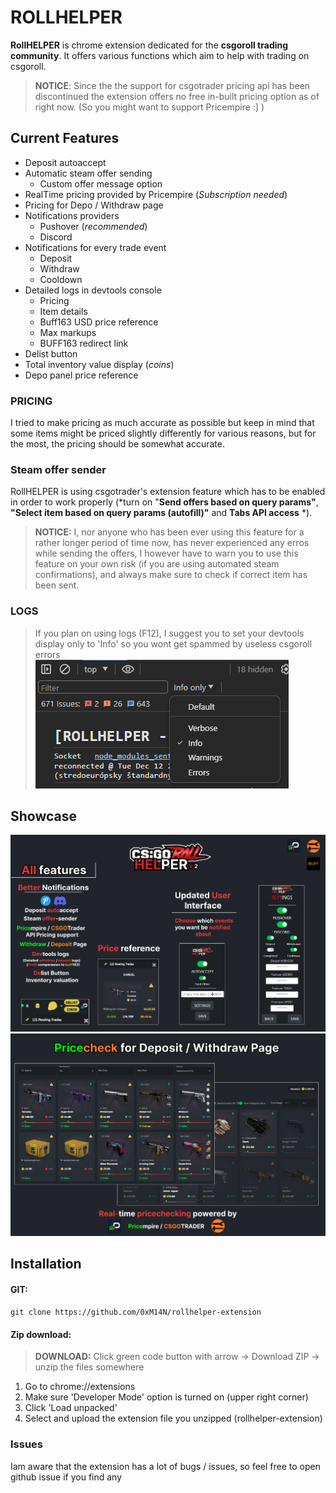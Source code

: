 # ROLLHELPER

**RollHELPER** is chrome extension dedicated for the **csgoroll trading community**. It offers various functions which aim to help with trading on csgoroll.
> **NOTICE**: Since the the support for csgotrader pricing api has been discontinued the extension offers no free in-built pricing option as of right now. (So you might want to support Pricempire :] )
## Current Features
- Deposit autoaccept
- Automatic steam offer sending
    -  Custom offer message option
- RealTime pricing provided by Pricempire (*Subscription needed*)
- Pricing for Depo / Withdraw page
-  Notifications providers
    - Pushover (*recommended*)
    - Discord
- Notifications for every trade event
    - Deposit
    - Withdraw
    - Cooldown
- Detailed logs in devtools console
    - Pricing
    - Item details
    - Buff163 USD price reference
    - Max markups
    - BUFF163 redirect link
- Delist button
- Total inventory value display (*coins*)
- Depo panel price reference

### PRICING
I tried to make pricing as much accurate as possible but keep in mind that some items might
be priced slightly differently for various reasons, but for the most, the pricing should be 
somewhat accurate.

### Steam offer sender
RollHELPER is using csgotrader's extension feature which has to be enabled  
in order to work properly (*turn on "**Send offers based on query params"**, **"Select item based on query params (autofill)"** and **Tabs API access** *).
> **NOTICE:** I, nor anyone who has been ever using this feature for a rather longer period of time now, has never experienced any erros while sending the offers, I however have to warn you to use this feature on your own risk (if you are using automated steam confirmations), and always make sure to check if correct item has been sent.

### LOGS
> If you plan on using logs (F12), I suggest you to set your devtools display
> only to 'Info' so you wont get spammed by useless csgoroll errors<br>
![devtool.png](assets%2Fico%2Fshowcase%2Fdevtool.png)

## Showcase
![main-showcase.png](assets/ico/showcase/main-showcase.png)
![DepoWithdraw.png](assets/ico/showcase/DepoWithdraw.png)

## Installation

#### GIT:
`git clone https://github.com/0xM14N/rollhelper-extension`
#### Zip download:
> **DOWNLOAD:** Click green code button with arrow -> Download ZIP -> unzip the files somewhere
1. Go to chrome://extensions
2. Make sure 'Developer Mode' option is turned on (upper right corner)
3. Click 'Load unpacked'
4. Select and upload the extension file you unzipped (rollhelper-extension)

### Issues
Iam aware that the extension has a lot of bugs / issues, so feel free to open github issue if 
you find any
